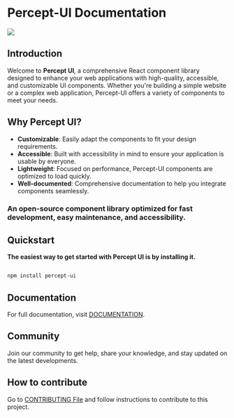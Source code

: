 # Percept-UI Documentation

<img src="https://github.com/perceptui/docs/blob/main/assets/preview.png"/>

## Introduction

Welcome to **Percept UI**, a comprehensive React component library designed to enhance your web applications with high-quality, accessible, and customizable UI components. Whether you're building a simple website or a complex web application, Percept-UI offers a variety of components to meet your needs.

## Why Percept UI?

- **Customizable**: Easily adapt the components to fit your design requirements.
- **Accessible**: Built with accessibility in mind to ensure your application is usable by everyone.
- **Lightweight**: Focused on performance, Percept-UI components are optimized to load quickly.
- **Well-documented**: Comprehensive documentation to help you integrate components seamlessly.

<h3>An open-source component library optimized for fast development, easy maintenance, and accessibility.</h3>

## Quickstart

**The easiest way to get started with Percept UI is by installing it.**

```bash code

npm install percept-ui

```

## Documentation

For full documentation, visit [DOCUMENTATION](https://perceptui.codebrise.tech/docs).

## Community

Join our community to get help, share your knowledge, and stay updated on the latest developments.

## How to contribute

Go to [CONTRIBUTING File](https://github.com/perceptui/ui/tree/main/CONTRIBUTING.md) and follow instructions to contribute to this project.